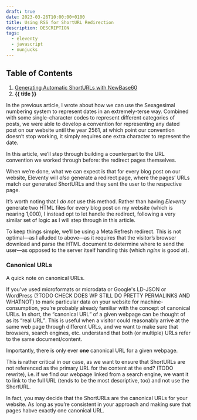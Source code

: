 ```yaml
---
draft: true
date: 2023-03-26T10:00:00+0100
title: Using RSS for ShortURL Redirection
description: DESCRIPTION
tags:
  - eleventy
  - javascript
  - nunjucks
---
```


<nav class=" [ box ] [ flow ] " style="margin-block-end: var(--size-large);">
    <h2>Table of Contents</h2>
    <ol>
        <li><a href="/article/automatic-shorturls/">Generating Automatic ShortURLs with NewBase60</a></li>
        <li>
            <strong>{{ title }}</strong>
        </li>
    </ol>
</nav>



In the previous article, I wrote about how we can use the Sexagesimal numbering system to represent dates in an extremely-terse way. Combined with some single-character codes to represent different categories of posts, we were able to develop a convention for representing any dated post on our website until the year 2561, at which point our convention doesn’t stop working, it simply requires one extra character to represent the date.

In this article, we’ll step through building a counterpart to the URL convention we worked through before: the redirect pages themselves.

When we’re done, what we can expect is that for every blog post on our website, Eleventy will *also* generate a redirect page, where the pages’ URLs match our generated ShortURLs and they sent the user to the respective page.

<aside><p>It’s worth noting that I <em>do not</em> use this method. Rather than having <em>Eleventy</em> generate two HTML files for every blog post on my website (which is nearing 1,000), I instead opt to let <em<nginx</em> handle the redirect, following a very similar set of logic as I will step through in this article.</p></aside>

To keep things simple, we’ll be using a Meta Refresh redirect. This is not optimal—as I alluded to above—as it requires that the visitor’s browser download and parse the HTML document to determine where to send the user—as opposed to the server itself handling this (which *nginx* is good at).

### Canonical URLs

A quick note on canonical URLs.

If you’ve used microformats or microdata or Google's LD-JSON or WordPress (?TODO CHECK DOES WP STILL DO PRETTY PERMALINKS AND WHATNOT) to mark particular data on your website for machine-consumption, you’re probably already familiar with the concept of canonical URLs. In short, the <q>canonical URL</q> of a given webpage can be thought of as its <q>real URL</q>. This is useful when a visitor could reasonably arrive at the same web page through different URLs, and we want to make sure that browsers, search engines, etc. understand that both (or multiple) URLs refer to the same document/content.

Importantly, there is only ever **one** canonical URL for a given webpage.

This is rather critical in our case, as we want to ensure that ShortURLs are not referenced as the primary URL for the content at the end? (TODO rewrite), i.e. if we find our webpage linked from a search engine, we want it to link to the full URL (tends to be the most descriptive, too) and not use the ShortURL.

In fact, you may decide that the ShortURLs are the canonical URLs for your website. As long as you’re consistent in your approach and making sure that pages habve exactly one canonical URL.

